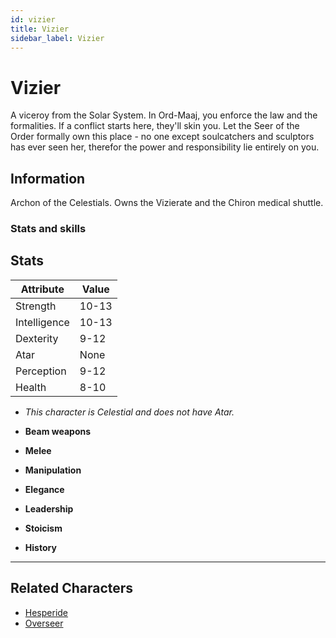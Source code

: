 ```yaml
---
id: vizier
title: Vizier
sidebar_label: Vizier
---
```


# Vizier
A viceroy from the Solar System.
In Ord-Maaj, you enforce the law and the formalities. 
If a conflict starts here, they'll skin you. 
Let the Seer of the Order formally own this place - no one except soulcatchers and sculptors has ever seen her, therefor the power and responsibility lie entirely on you.

## Information

Archon of the Celestials.
Owns the Vizierate and the Chiron medical shuttle.

### Stats and skills

## Stats

| Attribute       | Value          |
| --------------- | -------------- |
| Strength        | 10-13          |
| Intelligence    | 10-13          |
| Dexterity       | 9-12           |
| Atar            | None           |
| Perception      | 9-12           |
| Health          | 8-10           |

- *This character is Celestial and does not have Atar.*

- **Beam weapons**
- **Melee**
- **Manipulation**
- **Elegance**
- **Leadership**
- **Stoicism**
- **History**

---

## Related Characters

- [Hesperide](./hesperide)
- [Overseer](./overseer)
